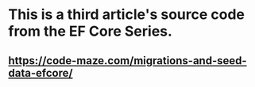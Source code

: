 # This is a third article's source code from the EF Core Series.
##  https://code-maze.com/migrations-and-seed-data-efcore/
